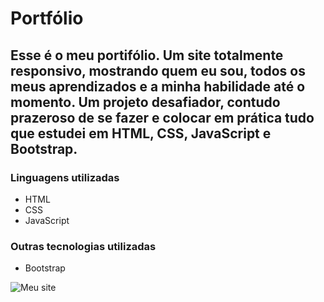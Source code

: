 # Portfólio

## Esse é o meu portifólio. Um site totalmente responsivo, mostrando quem eu sou, todos os meus aprendizados e a minha habilidade até o momento. Um projeto desafiador, contudo prazeroso de se fazer e colocar em prática tudo que estudei em HTML, CSS, JavaScript e Bootstrap.

### Linguagens utilizadas

* HTML
* CSS
* JavaScript

### Outras tecnologias utilizadas

* Bootstrap

![Meu site](https://github.com/WillSantosss/Imgs/blob/master/portifolio.jpg)
